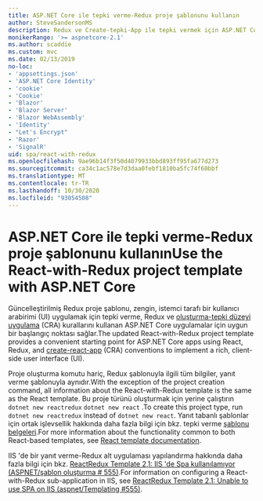 ```yaml
---
title: ASP.NET Core ile tepki verme-Redux proje şablonunu kullanın
author: SteveSandersonMS
description: Redux ve Create-tepki-App ile tepki vermek için ASP.NET Core tek sayfalı uygulama (SPA) proje şablonunu kullanmaya nasıl başlacağınızı öğrenin.
monikerRange: '>= aspnetcore-2.1'
ms.author: scaddie
ms.custom: mvc
ms.date: 02/13/2019
no-loc:
- 'appsettings.json'
- 'ASP.NET Core Identity'
- 'cookie'
- 'Cookie'
- 'Blazor'
- 'Blazor Server'
- 'Blazor WebAssembly'
- 'Identity'
- "Let's Encrypt"
- 'Razor'
- 'SignalR'
uid: spa/react-with-redux
ms.openlocfilehash: 9ae96b14f3f50d4079933bbd893ff95fa677d273
ms.sourcegitcommit: ca34c1ac578e7d3daa0febf1810ba5fc74f60bbf
ms.translationtype: MT
ms.contentlocale: tr-TR
ms.lasthandoff: 10/30/2020
ms.locfileid: "93054508"
---
```

# <a name="use-the-react-with-redux-project-template-with-aspnet-core"></a><span data-ttu-id="2283b-103">ASP.NET Core ile tepki verme-Redux proje şablonunu kullanın</span><span class="sxs-lookup"><span data-stu-id="2283b-103">Use the React-with-Redux project template with ASP.NET Core</span></span>

<span data-ttu-id="2283b-104">Güncelleştirilmiş Redux proje şablonu, zengin, istemci tarafı bir kullanıcı arabirimi (UI) uygulamak için tepki verme, Redux ve [oluşturma-tepki düzeyi uygulama](https://github.com/facebookincubator/create-react-app) (CRA) kurallarını kullanan ASP.NET Core uygulamalar için uygun bir başlangıç noktası sağlar.</span><span class="sxs-lookup"><span data-stu-id="2283b-104">The updated React-with-Redux project template provides a convenient starting point for ASP.NET Core apps using React, Redux, and [create-react-app](https://github.com/facebookincubator/create-react-app) (CRA) conventions to implement a rich, client-side user interface (UI).</span></span>

<span data-ttu-id="2283b-105">Proje oluşturma komutu hariç, Redux şablonuyla ilgili tüm bilgiler, yanıt verme şablonuyla aynıdır.</span><span class="sxs-lookup"><span data-stu-id="2283b-105">With the exception of the project creation command, all information about the React-with-Redux template is the same as the React template.</span></span> <span data-ttu-id="2283b-106">Bu proje türünü oluşturmak için yerine çalıştırın `dotnet new reactredux` `dotnet new react` .</span><span class="sxs-lookup"><span data-stu-id="2283b-106">To create this project type, run `dotnet new reactredux` instead of `dotnet new react`.</span></span> <span data-ttu-id="2283b-107">Yanıt tabanlı şablonlar için ortak işlevsellik hakkında daha fazla bilgi için bkz. tepki verme [şablonu belgeleri](xref:spa/react).</span><span class="sxs-lookup"><span data-stu-id="2283b-107">For more information about the functionality common to both React-based templates, see [React template documentation](xref:spa/react).</span></span>

<span data-ttu-id="2283b-108">IIS 'de bir yanıt verme-Redux alt uygulaması yapılandırma hakkında daha fazla bilgi için bkz. [ReactRedux Template 2,1: IIS 'de Spa kullanılamıyor (ASPNET/şablon oluşturma &num; 555)](https://github.com/aspnet/Templating/issues/555).</span><span class="sxs-lookup"><span data-stu-id="2283b-108">For information on configuring a React-with-Redux sub-application in IIS, see [ReactRedux Template 2.1: Unable to use SPA on IIS (aspnet/Templating &num;555)](https://github.com/aspnet/Templating/issues/555).</span></span>
